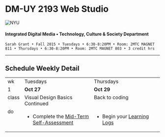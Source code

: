 # DM-UY 2193 Web Studio

![NYU](http://ws2.polishedsolid.com/de/nyu_soe_logo.png)
#### Integrated Digital Media • Technology, Culture & Society Department

    Sarah Grant • Fall 2015 • Tuesdays • 6:30-8:20PM • Room: 2MTC MAGNET 811 • Thursdays • 6:30-8:20PM • Room: 2MTC MAGNET 803 • 3 credit hrs

---

## Schedule Weekly Detail

<table>
<tr>
<td>wk</td>
<td>Tuesdays</td>
<td>Thursdays</td>
</tr>
<tr>
        <td valign="top" width="4%">1</td>
        <td valign="top" width="48%"><strong>Oct 27</strong></td>
        <td valign="top" width="48%"><strong>Oct 29</strong></td>
    </tr>
 <tr>
        <td valign="top">class</td>
        <td valign="top">Visual Design Basics Continued</td>
        <td valign="top">Back to coding</td>
</tr>
<tr>
        <td valign="top">do</td>
        <td valign="top">
            <ul>
                <li>
                    Complete the <a href="https://github.com/IDMNYU/web-studio-FA15/blob/master/assignments/ws1fa15_self_assessment.md">Mid-Term Self-Assessment</a>
                </li>
            </ul>
        </td>
        <td valign="top">
            <ul>
                <li>
                    Begin your <a href="https://github.com/IDMNYU/web-studio-FA15/blob/master/assignments/ws1fa15_learning_logs.md">Learning Logs</a>
                </li>
            </ul>
        </td>
</tr>
</table>